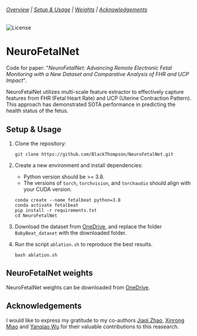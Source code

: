 ###### [Overview](#NeuroFetalNet) | [Setup & Usage](#Setup-&-Usage) | [Weights](#NeuroFetalNet-weights) | [Acknowledgements](#Acknowledgements)

![License](https://img.shields.io/badge/license-MIT-brightgreen)

# NeuroFetalNet

Code for paper: "*NeuroFetalNet: Advancing Remote Electronic Fetal Monitoring with a New Dataset and Comparative Analysis of FHR and UCP Impact*". 

NeuroFetalNet utilizes multi-scale feature extractor to effectively capture features from FHR (Fetal Heart Rate) and UCP (Uterine Contraction Pattern). This approach has demonstrated SOTA performance in predicting the health status of the fetus.

## Setup & Usage

1. Clone the repository:

   ```
   git clone https://github.com/BlackThompson/NeuroFetalNet.git
   ```

2. Create a new environment and install dependencies:

   - Python version should be >= 3.8.
   - The versions of `torch`, `torchvision`, and `torchaudio` should align with your CUDA version.

   ```
   conda create --name fetalbeat python=3.8
   conda activate fetalbeat
   pip install -r requirements.txt
   cd NeuroFetalNet
   ```

3. Download the dataset from [OneDrive](https://1drv.ms/f/s!AgcxOyB1kRABgWx-nyyVZW3uJXuq?e=TGvVHa), and replace the folder `BabyBeat_dataset` with the downloaded folder.

4. Run the script `ablation.sh` to reproduce the best results. 

   ```
   bash ablation.sh
   ```

## NeuroFetalNet weights

NeuroFetalNet weights can be downloaded from [OneDrive](https://1drv.ms/u/s!AgcxOyB1kRABgXHmBSdTPL5eTArf?e=DWnjfC).

## Acknowledgements

I would like to express my gratitude to my co-authors [Jiaqi Zhao](https://github.com/baobooooo), [Xinrong Miao](https://github.com/stefenMiao]) and [Yanqiao Wu](https://github.com/wyq666999) for their valuable contributions to this reasearch.
